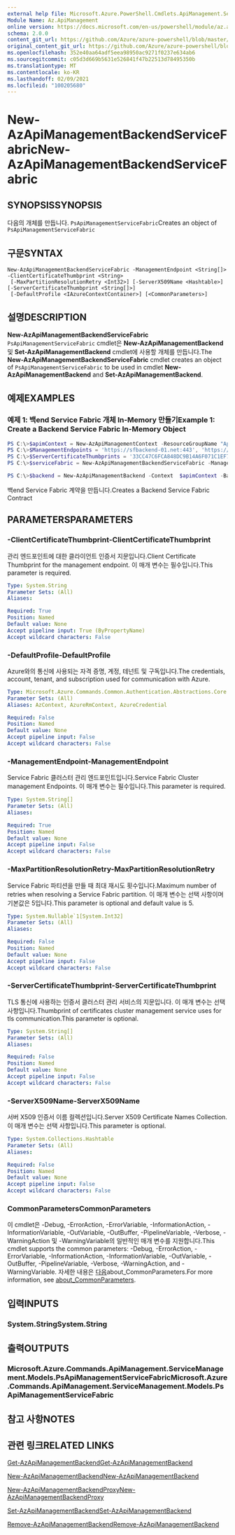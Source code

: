```yaml
---
external help file: Microsoft.Azure.PowerShell.Cmdlets.ApiManagement.ServiceManagement.dll-Help.xml
Module Name: Az.ApiManagement
online version: https://docs.microsoft.com/en-us/powershell/module/az.apimanagement/new-azapimanagementbackendservicefabric
schema: 2.0.0
content_git_url: https://github.com/Azure/azure-powershell/blob/master/src/ApiManagement/ApiManagement/help/New-AzApiManagementBackendServiceFabric.md
original_content_git_url: https://github.com/Azure/azure-powershell/blob/master/src/ApiManagement/ApiManagement/help/New-AzApiManagementBackendServiceFabric.md
ms.openlocfilehash: 352e40aa64adf5eea98950ac9271f0237e634ab6
ms.sourcegitcommit: c05d3d669b5631e526841f47b22513d78495350b
ms.translationtype: MT
ms.contentlocale: ko-KR
ms.lasthandoff: 02/09/2021
ms.locfileid: "100205680"
---
```

# <span data-ttu-id="f8d10-101">New-AzApiManagementBackendServiceFabric</span><span class="sxs-lookup"><span data-stu-id="f8d10-101">New-AzApiManagementBackendServiceFabric</span></span>

## <span data-ttu-id="f8d10-102">SYNOPSIS</span><span class="sxs-lookup"><span data-stu-id="f8d10-102">SYNOPSIS</span></span>
<span data-ttu-id="f8d10-103">다음의 개체를 만듭니다. `PsApiManagementServiceFabric`</span><span class="sxs-lookup"><span data-stu-id="f8d10-103">Creates an object of `PsApiManagementServiceFabric`</span></span>

## <span data-ttu-id="f8d10-104">구문</span><span class="sxs-lookup"><span data-stu-id="f8d10-104">SYNTAX</span></span>

```
New-AzApiManagementBackendServiceFabric -ManagementEndpoint <String[]> -ClientCertificateThumbprint <String>
 [-MaxPartitionResolutionRetry <Int32>] [-ServerX509Name <Hashtable>] [-ServerCertificateThumbprint <String[]>]
 [-DefaultProfile <IAzureContextContainer>] [<CommonParameters>]
```

## <span data-ttu-id="f8d10-105">설명</span><span class="sxs-lookup"><span data-stu-id="f8d10-105">DESCRIPTION</span></span>

<span data-ttu-id="f8d10-106">**New-AzApiManagementBackendServiceFabric** `PsApiManagementServiceFabric` cmdlet은 **New-AzApiManagementBackend** 및 **Set-AzApiManagementBackend** cmdlet에 사용할 개체를 만듭니다.</span><span class="sxs-lookup"><span data-stu-id="f8d10-106">The **New-AzApiManagementBackendServiceFabric** cmdlet creates an object of `PsApiManagementServiceFabric` to be used in cmdlet **New-AzApiManagementBackend** and **Set-AzApiManagementBackend**.</span></span>

## <span data-ttu-id="f8d10-107">예제</span><span class="sxs-lookup"><span data-stu-id="f8d10-107">EXAMPLES</span></span>

### <span data-ttu-id="f8d10-108">예제 1: 백end Service Fabric 개체 In-Memory 만들기</span><span class="sxs-lookup"><span data-stu-id="f8d10-108">Example 1: Create a Backend Service Fabric In-Memory Object</span></span>
```powershell
PS C:\>$apimContext = New-AzApiManagementContext -ResourceGroupName "Api-Default-WestUS" -ServiceName "contoso"
PS C:\>$ManagementEndpoints = 'https://sfbackend-01.net:443', 'https://sfbackend-02.net:443'
PS C:\>$ServerCertificateThumbprints = '33CC47C6FCA848DC9B14A6F071C1EF7C'
PS C:\>$serviceFabric = New-AzApiManagementBackendServiceFabric -ManagementEndpoint  $ManagementEndpoints -ClientCertificateThumbprint "33CC47C6FCA848DC9B14A6F071C1EF7C" -ServerX509Name @{"CN=foobar.net" = @('33CC47C6FCA848DC9B14A6F071C1EF7C'); } -ServerCertificateThumbprint $ServerCertificateThumbprints

PS C:\>$backend = New-AzApiManagementBackend -Context  $apimContext -BackendId 123 -Url 'https://contoso.com/awesomeapi' -Protocol http -ServiceFabricCluster $serviceFabric -Description "service fabric backend" -PassThru
```

<span data-ttu-id="f8d10-109">백end Service Fabric 계약을 만듭니다.</span><span class="sxs-lookup"><span data-stu-id="f8d10-109">Creates a Backend Service Fabric Contract</span></span>

## <span data-ttu-id="f8d10-110">PARAMETERS</span><span class="sxs-lookup"><span data-stu-id="f8d10-110">PARAMETERS</span></span>

### <span data-ttu-id="f8d10-111">-ClientCertificateThumbprint</span><span class="sxs-lookup"><span data-stu-id="f8d10-111">-ClientCertificateThumbprint</span></span>
<span data-ttu-id="f8d10-112">관리 엔드포인트에 대한 클라이언트 인증서 지문입니다.</span><span class="sxs-lookup"><span data-stu-id="f8d10-112">Client Certificate Thumbprint for the management endpoint.</span></span>
<span data-ttu-id="f8d10-113">이 매개 변수는 필수입니다.</span><span class="sxs-lookup"><span data-stu-id="f8d10-113">This parameter is required.</span></span>

```yaml
Type: System.String
Parameter Sets: (All)
Aliases:

Required: True
Position: Named
Default value: None
Accept pipeline input: True (ByPropertyName)
Accept wildcard characters: False
```

### <span data-ttu-id="f8d10-114">-DefaultProfile</span><span class="sxs-lookup"><span data-stu-id="f8d10-114">-DefaultProfile</span></span>
<span data-ttu-id="f8d10-115">Azure와의 통신에 사용되는 자격 증명, 계정, 테넌트 및 구독입니다.</span><span class="sxs-lookup"><span data-stu-id="f8d10-115">The credentials, account, tenant, and subscription used for communication with Azure.</span></span>

```yaml
Type: Microsoft.Azure.Commands.Common.Authentication.Abstractions.Core.IAzureContextContainer
Parameter Sets: (All)
Aliases: AzContext, AzureRmContext, AzureCredential

Required: False
Position: Named
Default value: None
Accept pipeline input: False
Accept wildcard characters: False
```

### <span data-ttu-id="f8d10-116">-ManagementEndpoint</span><span class="sxs-lookup"><span data-stu-id="f8d10-116">-ManagementEndpoint</span></span>
<span data-ttu-id="f8d10-117">Service Fabric 클러스터 관리 엔드포인트입니다.</span><span class="sxs-lookup"><span data-stu-id="f8d10-117">Service Fabric Cluster management Endpoints.</span></span>
<span data-ttu-id="f8d10-118">이 매개 변수는 필수입니다.</span><span class="sxs-lookup"><span data-stu-id="f8d10-118">This parameter is required.</span></span>

```yaml
Type: System.String[]
Parameter Sets: (All)
Aliases:

Required: True
Position: Named
Default value: None
Accept pipeline input: False
Accept wildcard characters: False
```

### <span data-ttu-id="f8d10-119">-MaxPartitionResolutionRetry</span><span class="sxs-lookup"><span data-stu-id="f8d10-119">-MaxPartitionResolutionRetry</span></span>
<span data-ttu-id="f8d10-120">Service Fabric 파티션을 만들 때 최대 재시도 횟수입니다.</span><span class="sxs-lookup"><span data-stu-id="f8d10-120">Maximum number of retries when resolving a Service Fabric partition.</span></span>
<span data-ttu-id="f8d10-121">이 매개 변수는 선택 사항이며 기본값은 5입니다.</span><span class="sxs-lookup"><span data-stu-id="f8d10-121">This parameter is optional and default value is 5.</span></span>

```yaml
Type: System.Nullable`1[System.Int32]
Parameter Sets: (All)
Aliases:

Required: False
Position: Named
Default value: None
Accept pipeline input: False
Accept wildcard characters: False
```

### <span data-ttu-id="f8d10-122">-ServerCertificateThumbprint</span><span class="sxs-lookup"><span data-stu-id="f8d10-122">-ServerCertificateThumbprint</span></span>
<span data-ttu-id="f8d10-123">TLS 통신에 사용하는 인증서 클러스터 관리 서비스의 지문입니다. 이 매개 변수는 선택 사항입니다.</span><span class="sxs-lookup"><span data-stu-id="f8d10-123">Thumbprint of certificates cluster management service uses for tls communication.This parameter is optional.</span></span>

```yaml
Type: System.String[]
Parameter Sets: (All)
Aliases:

Required: False
Position: Named
Default value: None
Accept pipeline input: False
Accept wildcard characters: False
```

### <span data-ttu-id="f8d10-124">-ServerX509Name</span><span class="sxs-lookup"><span data-stu-id="f8d10-124">-ServerX509Name</span></span>
<span data-ttu-id="f8d10-125">서버 X509 인증서 이름 컬렉션입니다.</span><span class="sxs-lookup"><span data-stu-id="f8d10-125">Server X509 Certificate Names Collection.</span></span>
<span data-ttu-id="f8d10-126">이 매개 변수는 선택 사항입니다.</span><span class="sxs-lookup"><span data-stu-id="f8d10-126">This parameter is optional.</span></span>

```yaml
Type: System.Collections.Hashtable
Parameter Sets: (All)
Aliases:

Required: False
Position: Named
Default value: None
Accept pipeline input: False
Accept wildcard characters: False
```

### <span data-ttu-id="f8d10-127">CommonParameters</span><span class="sxs-lookup"><span data-stu-id="f8d10-127">CommonParameters</span></span>
<span data-ttu-id="f8d10-128">이 cmdlet은 -Debug, -ErrorAction, -ErrorVariable, -InformationAction, -InformationVariable, -OutVariable, -OutBuffer, -PipelineVariable, -Verbose, -WarningAction 및 -WarningVariable의 일반적인 매개 변수를 지원합니다.</span><span class="sxs-lookup"><span data-stu-id="f8d10-128">This cmdlet supports the common parameters: -Debug, -ErrorAction, -ErrorVariable, -InformationAction, -InformationVariable, -OutVariable, -OutBuffer, -PipelineVariable, -Verbose, -WarningAction, and -WarningVariable.</span></span> <span data-ttu-id="f8d10-129">자세한 내용은 [다음](http://go.microsoft.com/fwlink/?LinkID=113216)about_CommonParameters.</span><span class="sxs-lookup"><span data-stu-id="f8d10-129">For more information, see [about_CommonParameters](http://go.microsoft.com/fwlink/?LinkID=113216).</span></span>

## <span data-ttu-id="f8d10-130">입력</span><span class="sxs-lookup"><span data-stu-id="f8d10-130">INPUTS</span></span>

### <span data-ttu-id="f8d10-131">System.String</span><span class="sxs-lookup"><span data-stu-id="f8d10-131">System.String</span></span>

## <span data-ttu-id="f8d10-132">출력</span><span class="sxs-lookup"><span data-stu-id="f8d10-132">OUTPUTS</span></span>

### <span data-ttu-id="f8d10-133">Microsoft.Azure.Commands.ApiManagement.ServiceManagement.Models.PsApiManagementServiceFabric</span><span class="sxs-lookup"><span data-stu-id="f8d10-133">Microsoft.Azure.Commands.ApiManagement.ServiceManagement.Models.PsApiManagementServiceFabric</span></span>

## <span data-ttu-id="f8d10-134">참고 사항</span><span class="sxs-lookup"><span data-stu-id="f8d10-134">NOTES</span></span>

## <span data-ttu-id="f8d10-135">관련 링크</span><span class="sxs-lookup"><span data-stu-id="f8d10-135">RELATED LINKS</span></span>

[<span data-ttu-id="f8d10-136">Get-AzApiManagementBackend</span><span class="sxs-lookup"><span data-stu-id="f8d10-136">Get-AzApiManagementBackend</span></span>](./Get-AzApiManagementBackend.md)

[<span data-ttu-id="f8d10-137">New-AzApiManagementBackend</span><span class="sxs-lookup"><span data-stu-id="f8d10-137">New-AzApiManagementBackend</span></span>](./New-AzApiManagementBackend.md)

[<span data-ttu-id="f8d10-138">New-AzApiManagementBackendProxy</span><span class="sxs-lookup"><span data-stu-id="f8d10-138">New-AzApiManagementBackendProxy</span></span>](./New-AzApiManagementBackendProxy.md)

[<span data-ttu-id="f8d10-139">Set-AzApiManagementBackend</span><span class="sxs-lookup"><span data-stu-id="f8d10-139">Set-AzApiManagementBackend</span></span>](./Set-AzApiManagementBackend.md)

[<span data-ttu-id="f8d10-140">Remove-AzApiManagementBackend</span><span class="sxs-lookup"><span data-stu-id="f8d10-140">Remove-AzApiManagementBackend</span></span>](./Remove-AzApiManagementBackend.md)

